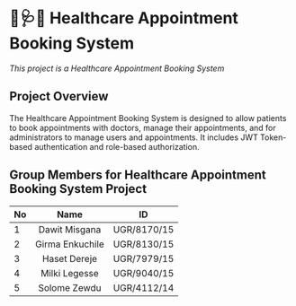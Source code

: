 # 🏥🩺💉 **Healthcare Appointment Booking System**
*This project is a Healthcare Appointment Booking System*

## Project Overview
The Healthcare Appointment Booking System is designed to allow patients to book appointments with doctors, manage their appointments, and for administrators to manage users and appointments. It includes JWT Token-based authentication and role-based authorization.
## Group Members for Healthcare Appointment Booking System Project


| No | Name            | ID         |
|----|:---------------:|:----------:|
| 1  | Dawit Misgana   | UGR/8170/15|
| 2  | Girma Enkuchile | UGR/8130/15|
| 3  | Haset Dereje    | UGR/7979/15|
| 4  | Milki Legesse   | UGR/9040/15|
| 5  | Solome Zewdu    | UGR/4112/14|

